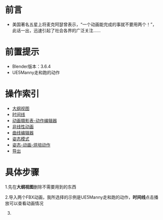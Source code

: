 # 前言
- 美国著名五星上将麦克阿瑟曾表示，“一个动画能完成的事就不要用两个！”，此话一出，迅速引起了社会各界的广泛关注......
# 前置提示
- Blender版本：3.6.4
- UE5Manny走和跑的动作
# 操作索引
- [大纲视图]()
- [时间线]()
- [动画摄影表-动作编辑器]()
- [非线性动画]()
- [曲线编辑器]()
- [姿态模式]()
- [姿态-动画-烘培动作]()
- [导出]()
# 具体步骤
1.先在**大纲视图**删除不需要用到的东西

2.导入两个FBX动画，我所选择的示例是UE5Manny走和跑的动作，**时间线**点击播放可以查看动画情况

3.
